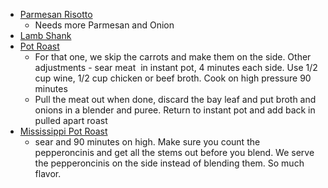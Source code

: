 <!--(dl
(section-meta
    (title Instapot))
)-->

- [Parmesan Risotto](https://www.365daysofcrockpot.com/instant-pot-parmesan-risotto/)
  - Needs more Parmesan and Onion
- [Lamb Shank](https://www.pressurecookrecipes.com/instant-pot-lamb-shank/)
- [Pot Roast](https://www.simplyrecipes.com/recipes/pot_roast/)
  - For that one, we skip the carrots and make them on the side. Other adjustments - sear meat  in instant pot, 4 minutes each side. Use 1/2 cup wine, 1/2 cup chicken or beef broth. Cook on high pressure 90 minutes
  - Pull the meat out when done, discard the bay leaf and put broth and onions in a blender and puree. Return to instant pot and add back in pulled apart roast
- [Mississippi Pot Roast](https://www.simplyhappyfoodie.com/instant-pot-mississippi-pot-roast/)
  - sear and 90 minutes on high. Make sure you count the pepperoncinis and get all the stems out before you blend. We serve the pepperoncinis on the side instead of blending them. So much flavor.